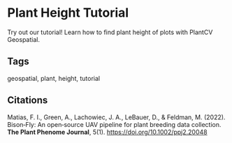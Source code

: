 # Plant Height Tutorial

Try out our tutorial! Learn how to find plant height of plots with PlantCV Geospatial.

## Tags

geospatial, plant, height, tutorial

## Citations

Matias, F. I., Green, A., Lachowiec, J. A., LeBauer, D., & Feldman, M. (2022). Bison‐Fly: An open‐source UAV pipeline for plant breeding data collection. **The Plant Phenome Journal**, 5(1). https://doi.org/10.1002/ppj2.20048

‌
